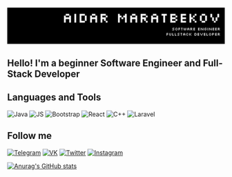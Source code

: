 ![Header](https://github.com/maratbekovaidar/maratbekovaidar/blob/main/assets/images/header.png)

## Hello! I'm a beginner Software Engineer and Full-Stack Developer
## Languages and Tools
![Java](https://img.shields.io/badge/Java-090909?style=for-the-badge&logo=java&logoColor=yellow)
![JS](https://img.shields.io/badge/Js-090909?style=for-the-badge&logo=javascript&logoColor=yellow)
![Bootstrap](https://img.shields.io/badge/Bootstrap-090909?style=for-the-badge&logo=Bootstrap&logoColor=purple)
![React](https://img.shields.io/badge/React-090909?style=for-the-badge&logo=React&logoColor=blue)
![C++](https://img.shields.io/badge/C++-090909?style=for-the-badge&logo=&logoColor=red)
![Laravel](https://img.shields.io/badge/Laravel-090909?style=for-the-badge&logo=Laravel&logoColor=red)
## Follow me 
[![Telegram](https://img.shields.io/badge/Telegram-090909?style=for-the-badge&logo=Telegram&logoColor=red)](https://t.me/maratbekovaidar)
[![VK](https://img.shields.io/badge/Vkontakte-090909?style=for-the-badge&logo=VK&logoColor=blue)](https://vk.com/maratbekovaidar)
[![Twitter](https://img.shields.io/badge/Twitter-090909?style=for-the-badge&logo=Twitter&logoColor=blue)](https://twitter.com/maratbekovaidar)
[![Instagram](https://img.shields.io/badge/Instagram-090909?style=for-the-badge&logo=Instagram&logoColor=ogrange)](https://www.instagram.com/maratbekovaidar/)

[![Anurag's GitHub stats](https://github-readme-stats.vercel.app/api?username=maratbekovaidar&show_icons=true&theme=dark)](https://github.com/anuraghazra/github-readme-stats)